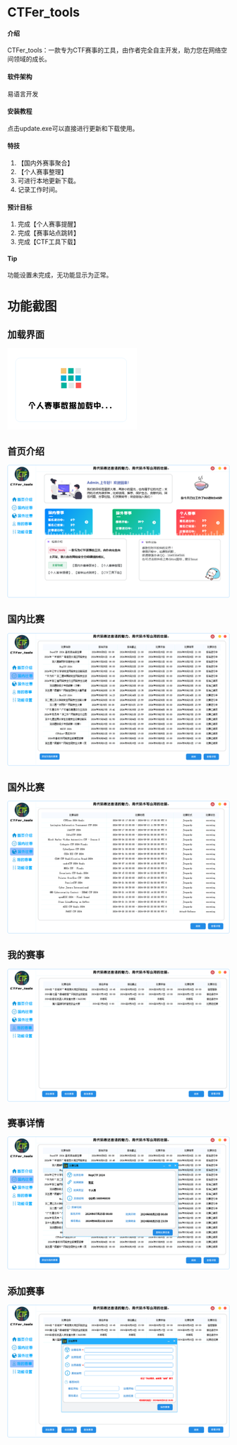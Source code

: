 # CTFer_tools

#### 介绍
CTFer_tools：一款专为CTF赛事的工具，由作者完全自主开发，助力您在网络空间领域的成长。

#### 软件架构
易语言开发


#### 安装教程

点击update.exe可以直接进行更新和下载使用。

#### 特技

1.  【国内外赛事聚合】
2.  【个人赛事整理】
3.  可进行本地更新下载。
4.  记录工作时间。

#### 预计目标

1.  完成【个人赛事提醒】
2.  完成【赛事站点跳转】
3.  完成【CTF工具下载】

#### Tip

功能设置未完成，无功能显示为正常。

# 功能截图

## 加载界面

![image-20240811100105160](./assets/image-20240811100105160.png)

## 首页介绍

![image-20240811100123277](./assets/image-20240811100123277.png)

## 国内比赛

![image-20240811100133243](./assets/image-20240811100133243.png)

## 国外比赛

![image-20240811100141005](./assets/image-20240811100141005.png)

## 我的赛事

![image-20240811100147242](./assets/image-20240811100147242.png)

## 赛事详情

![image-20240811100201918](./assets/image-20240811100201918.png)

## 添加赛事

![image-20240811100213608](./assets/image-20240811100213608.png)
